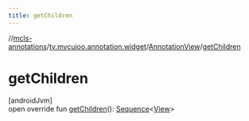 ```yaml
---
title: getChildren
---
```

//[mcls-annotations](../../../index.html)/[tv.mycujoo.annotation.widget](../index.html)/[AnnotationView](index.html)/[getChildren](get-children.html)



# getChildren



[androidJvm]\
open override fun [getChildren](get-children.html)(): [Sequence](https://kotlinlang.org/api/latest/jvm/stdlib/kotlin.sequences/-sequence/index.html)&lt;[View](https://developer.android.com/reference/kotlin/android/view/View.html)&gt;




